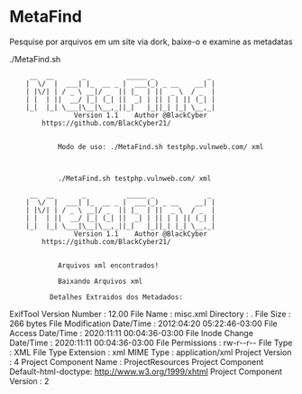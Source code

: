 # MetaFind
Pesquise por arquivos em um site via dork, baixe-o e examine as metadatas

./MetaFind.sh 

		 __  __       _          _____ _             _
		|  \/  |  ___| |_  __ _ |  ___(_) _ __    __| |
		| |\/| | / _ \ __|/ _  || |_  | ||  _ \  / _  |
		| |  | ||  __/ |_| (_| ||  _| | || | | || (_| |
		|_|  |_| \___|\__|\__,_||_|   |_||_| |_| \__,_|
            		Version 1.1    Author @BlackCyber
			https://github.com/BlackCyber21/


                Modo de uso: ./MetaFind.sh testphp.vulnweb.com/ xml
                
                
                
                ./MetaFind.sh testphp.vulnweb.com/ xml

		 __  __       _          _____ _             _
		|  \/  |  ___| |_  __ _ |  ___(_) _ __    __| |
		| |\/| | / _ \ __|/ _  || |_  | ||  _ \  / _  |
		| |  | ||  __/ |_| (_| ||  _| | || | | || (_| |
		|_|  |_| \___|\__|\__,_||_|   |_||_| |_| \__,_|
            		Version 1.1    Author @BlackCyber
			https://github.com/BlackCyber21/


                Arquivos xml encontrados!

                Baixando Arquivos xml

              Detalhes Extraidos dos Metadados: 
ExifTool Version Number         : 12.00
File Name                       : misc.xml
Directory                       : .
File Size                       : 266 bytes
File Modification Date/Time     : 2012:04:20 05:22:46-03:00
File Access Date/Time           : 2020:11:11 00:04:36-03:00
File Inode Change Date/Time     : 2020:11:11 00:04:36-03:00
File Permissions                : rw-r--r--
File Type                       : XML
File Type Extension             : xml
MIME Type                       : application/xml
Project Version                 : 4
Project Component Name          : ProjectResources
Project Component Default-html-doctype: http://www.w3.org/1999/xhtml
Project Component Version       : 2

